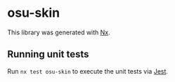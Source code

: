 # osu-skin

This library was generated with [Nx](https://nx.dev).

## Running unit tests

Run `nx test osu-skin` to execute the unit tests via [Jest](https://jestjs.io).
